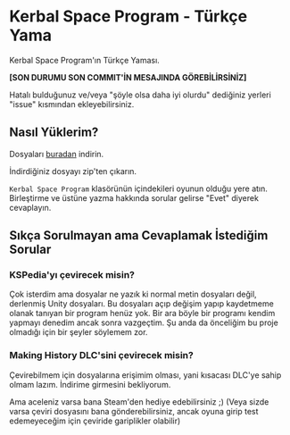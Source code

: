# Kerbal Space Program - Türkçe Yama
Kerbal Space Program'ın Türkçe Yaması.

**[SON DURUMU SON COMMIT'İN MESAJINDA GÖREBİLİRSİNİZ]**

Hatalı bulduğunuz ve/veya "şöyle olsa daha iyi olurdu" dediğiniz yerleri "issue" kısmından ekleyebilirsiniz.

## Nasıl Yüklerim?

Dosyaları [buradan](https://github.com/FurkanS1821/KSP-TRYama/releases/latest) indirin.

İndirdiğiniz dosyayı zip'ten çıkarın.

`Kerbal Space Program` klasörünün içindekileri oyunun olduğu yere atın. Birleştirme ve üstüne yazma hakkında sorular gelirse "Evet" diyerek cevaplayın.

## Sıkça Sorulmayan ama Cevaplamak İstediğim Sorular

### KSPedia'yı çevirecek misin?

Çok isterdim ama dosyalar ne yazık ki normal metin dosyaları değil, derlenmiş Unity dosyaları. Bu dosyaları açıp değişim yapıp kaydetmeme olanak tanıyan bir program henüz yok. Bir ara böyle bir programı kendim yapmayı denedim ancak sonra vazgeçtim. Şu anda da önceliğim bu proje olmadığı için bir şeyler söylemem zor.

### Making History DLC'sini çevirecek misin?

Çevirebilmem için dosyalarına erişimim olması, yani kısacası DLC'ye sahip olmam lazım. İndirime girmesini bekliyorum.

Ama aceleniz varsa bana Steam'den hediye edebilirsiniz ;)
(Veya sizde varsa çeviri dosyasını bana gönderebilirsiniz, ancak oyuna girip test edemeyeceğim için çeviride gariplikler olabilir)